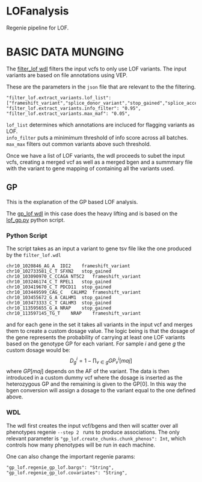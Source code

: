 # LOFanalysis

Regenie pipeline for LOF.

# BASIC DATA MUNGING 


The [filter_lof wdl](./wdl/filter_lof.wdl) filters the input vcfs to only use LOF variants. The input variants are based on file annotations using VEP.

These are the parameters in the `json` file that are relevant to the the filtering.

```
"filter_lof.extract_variants.lof_list":  ["frameshift_variant","splice_donor_variant","stop_gained","splice_acceptor_variant"],
"filter_lof.extract_variants.info_filter": "0.95",
"filter_lof.extract_variants.max_maf": "0.05",
```

`lof_list` determines which annotations are incluced for flagging variants as LOF. \
`info_filter` puts a minimimum threshold of info score across all batches. \
`max_max` filters out common variants above such threshold.


Once we have a list of LOF variants, the wdl proceeds to subet the input vcfs, creating a merged vcf as well as a merged bgen and a summmary file with the variant to gene mapping of containing all the variants used.


## GP
This is the explanation of the GP based LOF analysis.

The [gp_lof wdl](./wdl/gp_lof.wdl) in this case does the heavy lifting and is based on the [lof_gp.py](./scripts/lof_gp.py) python script.

### Python Script
The script takes as an input a variant to gene tsv file like the one produced by the `filter_lof.wdl`
```
chr10_1020846_AG_A	IDI2	frameshift_variant
chr10_102733581_C_T	SFXN2	stop_gained
chr10_103090970_C_CCAGA	NT5C2	frameshift_variant
chr10_103246174_C_T	RPEL1	stop_gained
chr10_103419670_C_T	PDCD11	stop_gained
chr10_103449599_CAG_C	CALHM2	frameshift_variant
chr10_103455672_G_A	CALHM1	stop_gained
chr10_103473333_C_T	CALHM3	stop_gained
chr10_113595655_G_A	NRAP	stop_gained
chr10_113597145_TG_T	NRAP	frameshift_variant
```
and for each gene in the set it takes all variants in the input vcf and merges them to create a custom dosage value. The logic being is that the dosage of the gene represents the probability of carrying at least one LOF variants based on the genotype GP for each variant.
For sample $i$ and gene $g$ the custom dosage would be:\
$$D_{g}^{i} = 1 - \prod_{v \in g} GP_{v}^{i}[maj]$$ where $GP[maj]$ depends on the AF of the variant. The data is then introduced in a custom dummy vcf where the dosage is inserted as the heterozygous GP and the remaining is given to the GP[0]. In this way the bgen conversion will assign a dosage to the variant equal to the one defined above.


### WDL
The wdl first creates the input vcf/bgens and then will scatter over all phenotypes regenie `--step 2 ` runs to produce associations. The only relevant parameter is
```"gp_lof.create_chunks.chunk_phenos": Int```,
which controls how many phenotypes will be run in each machine.

One can also change the important regenie params:
```
"gp_lof.regenie_gp_lof.bargs": "String",
"gp_lof.regenie_gp_lof.covariates": "String",
```